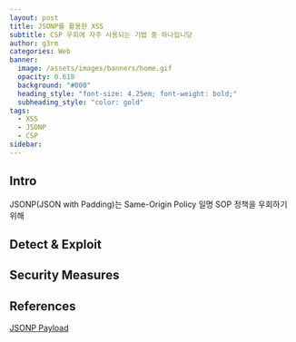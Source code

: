 ```yaml
---
layout: post
title: JSONP를 활용한 XSS
subtitle: CSP 우회에 자주 사용되는 기법 중 하나입니당
author: g3rm
categories: Web
banner:
  image: /assets/images/banners/home.gif
  opacity: 0.618
  background: "#000"
  heading_style: "font-size: 4.25em; font-weight: bold;"
  subheading_style: "color: gold"
tags:
  - XSS
  - JSONP
  - CSP
sidebar:
---
```

## Intro
JSONP(JSON with Padding)는 Same-Origin Policy 일명 SOP 정책을 우회하기 위해 

## Detect & Exploit 

## Security Measures

## References
[JSONP Payload](https://github.com/zigoo0/JSONBee/blob/master/jsonp.txt)
